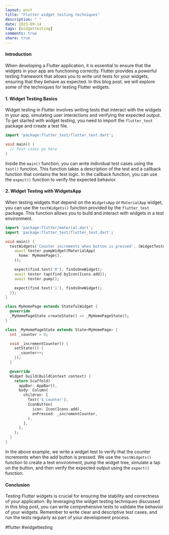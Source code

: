 ```yaml
---
layout: post
title: "Flutter widget testing techniques"
description: " "
date: 2023-09-14
tags: [widgettesting]
comments: true
share: true
---
```


#### Introduction

When developing a Flutter application, it is essential to ensure that the widgets in your app are functioning correctly. Flutter provides a powerful testing framework that allows you to write unit tests for your widgets, ensuring that they behave as expected. In this blog post, we will explore some of the techniques for testing Flutter widgets.

#### 1. Widget Testing Basics

Widget testing in Flutter involves writing tests that interact with the widgets in your app, simulating user interactions and verifying the expected output. To get started with widget testing, you need to import the `flutter_test` package and create a test file.

```dart
import 'package:flutter_test/flutter_test.dart';

void main() {
  // Test cases go here
}
```

Inside the `main()` function, you can write individual test cases using the `test()` function. This function takes a description of the test and a callback function that contains the test logic. In the callback function, you can use the `expect()` function to verify the expected behavior.

#### 2. Widget Testing with WidgetsApp

When testing widgets that depend on the `WidgetsApp` or `MaterialApp` widget, you can use the `testWidgets()` function provided by the `flutter_test` package. This function allows you to build and interact with widgets in a test environment.

```dart
import 'package:flutter/material.dart';
import 'package:flutter_test/flutter_test.dart';

void main() {
  testWidgets('Counter increments when button is pressed', (WidgetTester tester) async {
    await tester.pumpWidget(MaterialApp(
      home: MyHomePage(),
    ));

    expect(find.text('0'), findsOneWidget);
    await tester.tap(find.byIcon(Icons.add));
    await tester.pump();

    expect(find.text('1'), findsOneWidget);
  });
}

class MyHomePage extends StatefulWidget {
  @override
  _MyHomePageState createState() => _MyHomePageState();
}

class _MyHomePageState extends State<MyHomePage> {
  int _counter = 0;

  void _incrementCounter() {
    setState(() {
      _counter++;
    });
  }

  @override
  Widget build(BuildContext context) {
    return Scaffold(
      appBar: AppBar(),
      body: Column(
        children: [
          Text('$_counter'),
          IconButton(
            icon: Icon(Icons.add),
            onPressed: _incrementCounter,
          ),
        ],
      ),
    );
  }
}
```

In the above example, we write a widget test to verify that the counter increments when the add button is pressed. We use the `testWidgets()` function to create a test environment, pump the widget tree, simulate a tap on the button, and then verify the expected output using the `expect()` function.

#### Conclusion

Testing Flutter widgets is crucial for ensuring the stability and correctness of your application. By leveraging the widget testing techniques discussed in this blog post, you can write comprehensive tests to validate the behavior of your widgets. Remember to write clear and descriptive test cases, and run the tests regularly as part of your development process.

#flutter #widgettesting